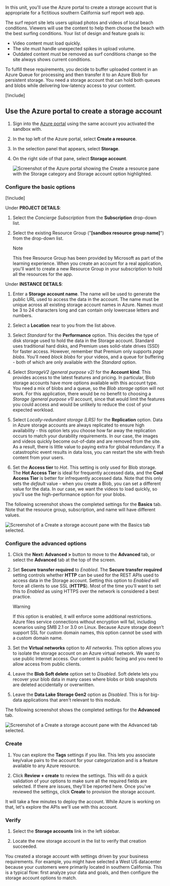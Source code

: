 In this unit, you'll use the Azure portal to create a storage account that is appropriate for a fictitious southern California surf report web app.

The surf report site lets users upload photos and videos of local beach conditions. Viewers will use the content to help them choose the beach with the best surfing conditions. Your list of design and feature goals is:

- Video content must load quickly.
- The site must handle unexpected spikes in upload volume.
- Outdated content must be removed as surf conditions change so the site always shows current conditions.

To fulfill these requirements, you decide to buffer uploaded content in an Azure Queue for processing and then transfer it to an Azure Blob for persistent storage. You need a storage account that can hold both queues and blobs while delivering low-latency access to your content.

[!include[](../../../includes/azure-sandbox-activate.md)]

## Use the Azure portal to create a storage account

1. Sign into the [Azure portal](https://portal.azure.com/learn.docs.microsoft.com?azure-portal=true) using the same account you activated the sandbox with.

1. In the top left of the Azure portal, select **Create a resource**.

1. In the selection panel that appears, select **Storage**.

1. On the right side of that pane, select **Storage account**.

    ![Screenshot of the Azure portal showing the Create a resource pane with the Storage category and Storage account option highlighted.](../media/5-portal-storage-select.png)

### Configure the basic options

[!include[](../../../includes/azure-sandbox-regions-first-mention-note-friendly.md)]

Under **PROJECT DETAILS**:

1. Select the _Concierge Subscription_ from the **Subscription** drop-down list.

1. Select the existing Resource Group ("**<rgn>[sandbox resource group name]</rgn>**") from the drop-down list.

    > [!NOTE]
    > This free Resource Group has been provided by Microsoft as part of the learning experience. When you create an account for a real application, you'll want to create a new Resource Group in your subscription to hold all the resources for the app.

Under **INSTANCE DETAILS**:

1. Enter a **Storage account name**. The name will be used to generate the public URL used to access the data in the account. The name must be unique across all existing storage account names in Azure. Names must be 3 to 24 characters long and can contain only lowercase letters and numbers.

1. Select a **Location** near to you from the list above.

1. Select _Standard_ for the **Performance** option. This decides the type of disk storage used to hold the data in the Storage account. Standard uses traditional hard disks, and Premium uses solid-state drives (SSD) for faster access. However, remember that Premium only supports _page blobs_. You'll need _block blobs_ for your videos, and a queue for buffering - both of which are only available with the _Standard_ option.

1. Select _StorageV2 (general purpose v2)_ for the **Account kind**. This provides access to the latest features and pricing. In particular, Blob storage accounts have more options available with this account type. You need a mix of blobs and a queue, so the _Blob storage_ option will not work. For this application, there would be no benefit to choosing a _Storage (general purpose v1)_ account, since that would limit the features you could access and would be unlikely to reduce the cost of your expected workload.

1. Select _Locally-redundant storage (LRS)_ for the **Replication** option. Data in Azure storage accounts are always replicated to ensure high availability - this option lets you choose how far away the replication occurs to match your durability requirements. In our case, the images and videos quickly become out-of-date and are removed from the site. As a result, there is little value to paying extra for global redundancy. If a catastrophic event results in data loss, you can restart the site with fresh content from your users.

1. Set the **Access tier** to _Hot_. This setting is only used for Blob storage. The **Hot Access Tier** is ideal for frequently accessed data, and the **Cool Access Tier** is better for infrequently accessed data. Note that this only sets the _default_ value - when you create a Blob, you can set a different value for the data. In our case, we want the videos to load quickly, so you'll use the high-performance option for your blobs.

The following screenshot shows the completed settings for the **Basics** tab. Note that the resource group, subscription, and name will have different values.

![Screenshot of a Create a storage account pane with the **Basics** tab selected.](../media/5-create-storage-account-basics.png)

### Configure the advanced options

1. Click the **Next: Advanced >** button to move to the **Advanced** tab, or select the **Advanced** tab at the top of the screen.

1. Set **Secure transfer required** to _Enabled_. The **Secure transfer required** setting controls whether **HTTP** can be used for the REST APIs used to access data in the Storage account. Setting this option to _Enabled_ will force all clients to use SSL (**HTTPS**). Most of the time you'll want to set this to _Enabled_ as using HTTPS over the network is considered a best practice.

    > [!WARNING]
    > If this option is enabled, it will enforce some additional restrictions. Azure files service connections without encryption will fail, including scenarios using SMB 2.1 or 3.0 on Linux. Because Azure storage doesn’t support SSL for custom domain names, this option cannot be used with a custom domain name.

1. Set the **Virtual networks** option to _All networks_. This option allows you to isolate the storage account on an Azure virtual network. We want to use public Internet access. Our content is public facing and you need to allow access from public clients.

1. Leave the **Blob Soft delete** option set to _Disabled_. Soft delete lets you recover your blob data in many cases where blobs or blob snapshots are deleted accidentally or overwritten.

1. Leave the **Data Lake Storage Gen2** option as _Disabled_. This is for big-data applications that aren't relevant to this module.

The following screenshot shows the completed settings for the **Advanced** tab.

![Screenshot of a Create a storage account pane with the **Advanced** tab selected.](../media/5-create-storage-account-advanced.png)

### Create

1. You can explore the **Tags** settings if you like. This lets you associate key/value pairs to the account for your categorization and is a feature available to any Azure resource.

1. Click **Review + create** to review the settings. This will do a quick validation of your options to make sure all the required fields are selected. If there are issues, they'll be reported here. Once you've reviewed the settings, click **Create** to provision the storage account.

It will take a few minutes to deploy the account. While Azure is working on that, let's explore the APIs we'll use with this account.

### Verify

1. Select the **Storage accounts** link in the left sidebar.

1. Locate the new storage account in the list to verify that creation succeeded.

You created a storage account with settings driven by your business requirements. For example, you might have selected a West US datacenter because your customers were primarily located in southern California. This is a typical flow: first analyze your data and goals, and then configure the storage account options to match.